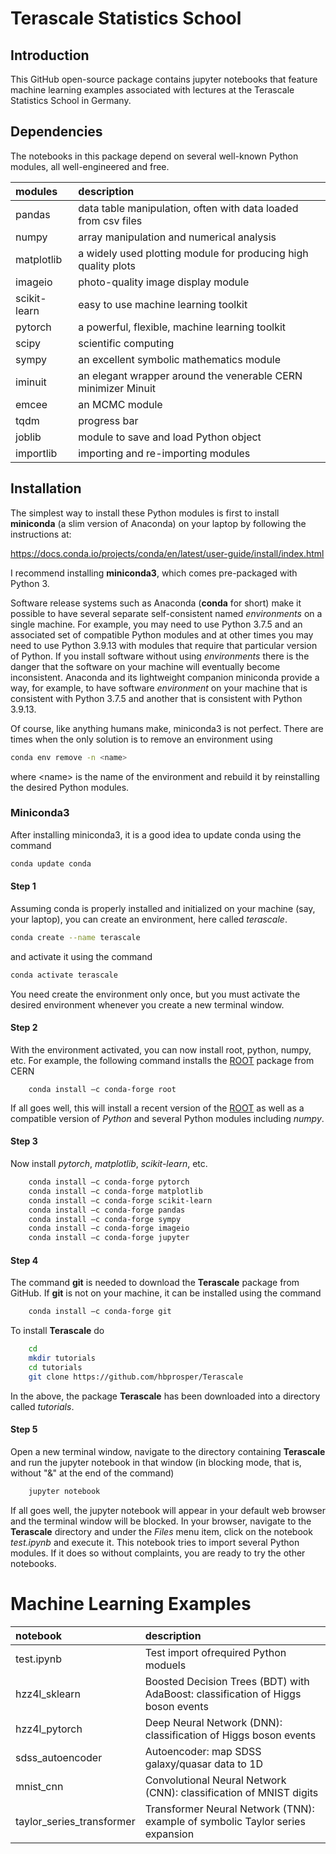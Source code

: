 # Terascale Statistics School
## Introduction
This GitHub open-source package contains jupyter notebooks that feature machine learning examples associated with lectures at the Terascale Statistics School in Germany.

## Dependencies
The notebooks in this package depend on several well-known Python
modules, all well-engineered and free.

| __modules__   | __description__     |
| :---          | :---        |
| pandas        | data table manipulation, often with data loaded from csv files |
| numpy         | array manipulation and numerical analysis      |
| matplotlib    | a widely used plotting module for producing high quality plots |
| imageio       | photo-quality image display module |
| scikit-learn  | easy to use machine learning toolkit |
| pytorch       | a powerful, flexible, machine learning toolkit |
| scipy         | scientific computing    |
| sympy         | an excellent symbolic mathematics module |
| iminuit       | an elegant wrapper around the venerable CERN minimizer Minuit |
| emcee         | an MCMC module |
| tqdm          | progress bar |
| joblib        | module to save and load Python object |
| importlib     | importing and re-importing modules |

##  Installation
The simplest way to install these Python modules is first to install __miniconda__ (a slim version of Anaconda) on your laptop by following the instructions at:

https://docs.conda.io/projects/conda/en/latest/user-guide/install/index.html

I recommend installing __miniconda3__, which comes pre-packaged with Python 3.

Software release systems such as Anaconda (__conda__ for short) make
it possible to have several separate self-consistent named
*environments* on a single machine. For example, you
may need to use Python 3.7.5 and an associated set of compatible
Python modules and at other times you may need to use Python 3.9.13 with
modules that require that particular version of Python.  If you install software without using *environments* there is
the danger that the software on your machine will eventually become
inconsistent. Anaconda and its lightweight companion miniconda
provide a way, for example, to have software *environment* on your machine that is
consistent with Python 3.7.5 and another that is consistent with
Python 3.9.13.  

Of course, like anything humans make, miniconda3 is not
perfect. There are times when the only solution is to remove an
environment using
```bash
conda env remove -n <name>
```
where \<name\> is the name of the environment and rebuild it by reinstalling the desired Python modules.

### Miniconda3

After installing miniconda3, it is a good idea to update conda using the command
```bash
conda update conda
```
#### Step 1 
Assuming conda is properly installed and initialized on your machine (say, your laptop), you can create an environment, here called *terascale*. 
```bash
conda create --name terascale
```
and activate it using the command
```bash
conda activate terascale
```
You need create the environment only once, but you must activate the desired environment whenever you create a new terminal window.

#### Step 2 
With the environment activated, you can now install root, python, numpy, etc. For example, the following command installs the [ROOT](https://root.cern.ch) package from CERN
```
	conda install –c conda-forge root
```
If all goes well, this will install a recent version of the [ROOT](https://root.cern.ch) as well as a compatible version of *Python* and several Python modules including *numpy*.

#### Step 3
Now install *pytorch*, *matplotlib*, *scikit-learn*, etc.
```bash
	conda install –c conda-forge pytorch
	conda install –c conda-forge matplotlib
	conda install –c conda-forge scikit-learn
	conda install –c conda-forge pandas
	conda install –c conda-forge sympy
	conda install –c conda-forge imageio
	conda install –c conda-forge jupyter
```

#### Step 4
The command __git__ is needed to download the __Terascale__ package from GitHub. If __git__ is not on your machine, it can be installed using the command
```bash
	conda install –c conda-forge git
```
To install __Terascale__  do
```bash
  	cd 
	mkdir tutorials
	cd tutorials
	git clone https://github.com/hbprosper/Terascale
```
In the above, the package __Terascale__ has been downloaded into a directory called *tutorials*.

#### Step 5

Open a new terminal window, navigate to the directory containing __Terascale__ and run the jupyter notebook in that window (in blocking mode, that is, without "&" at the end of the command)
```bash
	jupyter notebook
```
If all goes well, the jupyter notebook will appear in your default web browser and the terminal window will be blocked. 
In your browser, navigate to the __Terascale__ directory and under the *Files* menu item, click on the notebook *test.ipynb* and execute it. This notebook tries to import several Python modules. If it does so without complaints, you are ready to try the other notebooks.

# Machine Learning Examples
| __notebook__   | __description__     |
| :---             | :---        |
| test.ipynb       | Test import ofrequired Python moduels |
| hzz4l_sklearn    | Boosted Decision Trees (BDT) with AdaBoost: classification of Higgs boson events    |
| hzz4l_pytorch    | Deep Neural Network (DNN): classification of Higgs boson events |
| sdss_autoencoder | Autoencoder: map SDSS galaxy/quasar data to 1D |
| mnist_cnn        | Convolutional Neural Network (CNN): classification of MNIST digits |
| taylor_series_transformer | Transformer Neural Network (TNN): example of symbolic Taylor series expansion |
